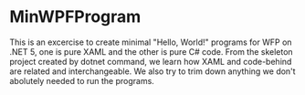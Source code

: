 # MinWPFProgram

This is an excercise to create minimal "Hello, World!" programs for WFP on .NET 5, one is pure XAML and the other is pure C# code.
From the skeleton project created by dotnet command, we learn how XAML and code-behind are related and interchangeable. We also try to trim down anything we don't abolutely needed to run the programs.
